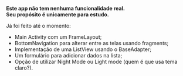 <b>Este app não tem nenhuma funcionalidade real.
<br>Seu propósito é unicamente para estudo.
</b>

Já foi feito até o momento:
 - Main Activity com um FrameLayout;
 - BottomNavigation para alterar entre as telas usando fragments;
 - Implementação de uma ListView usando o BaseAdapter;
 - Um formulário para adicionar dados na lista;
 - Opção de utilizar Night Mode ou Light mode (quem é que usa tema claro?).
